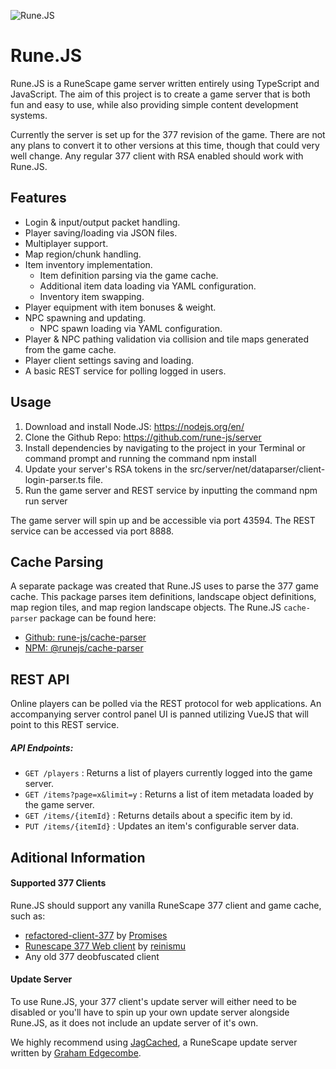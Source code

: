 ![Rune.JS](https://i.imgur.com/osF9OSD.png)

# Rune.JS

Rune.JS is a RuneScape game server written entirely using TypeScript and JavaScript. The aim of this project is to create a game server that is both fun and easy to use, while also providing simple content development systems.

Currently the server is set up for the 377 revision of the game. There are not any plans to convert it to other versions at this time, though that could very well change. Any regular 377 client with RSA enabled should work with Rune.JS. 

## Features

- Login & input/output packet handling.
- Player saving/loading via JSON files.
- Multiplayer support.
- Map region/chunk handling.
- Item inventory implementation.
  - Item definition parsing via the game cache.
  - Additional item data loading via YAML configuration.
  - Inventory item swapping.
- Player equipment with item bonuses & weight.
- NPC spawning and updating.
  - NPC spawn loading via YAML configuration.
- Player & NPC pathing validation via collision and tile maps generated from the game cache.
- Player client settings saving and loading.
- A basic REST service for polling logged in users.

## Usage

1. Download and install Node.JS: https://nodejs.org/en/
2. Clone the Github Repo: https://github.com/rune-js/server
3. Install dependencies by navigating to the project in your Terminal or command prompt and running the command npm install
4. Update your server's RSA tokens in the src/server/net/dataparser/client-login-parser.ts file.
5. Run the game server and REST service by inputting the command npm run server

The game server will spin up and be accessible via port 43594. The REST service can be accessed via port 8888.

## Cache Parsing

A separate package was created that Rune.JS uses to parse the 377 game cache. This package parses item definitions, landscape object definitions, map region tiles, and map region landscape objects. The Rune.JS `cache-parser` package can be found here:

- [Github: rune-js/cache-parser](https://github.com/rune-js/cache-parser)
- [NPM: @runejs/cache-parser](https://www.npmjs.com/package/@runejs/cache-parser)

## REST API

Online players can be polled via the REST protocol for web applications. An accompanying server control panel UI is panned utilizing VueJS that will point to this REST service.

##### API Endpoints:

- `GET /players` : Returns a list of players currently logged into the game server.
- `GET /items?page=x&limit=y` : Returns a list of item metadata loaded by the game server.
- `GET /items/{itemId}` : Returns details about a specific item by id.
- `PUT /items/{itemId}` : Updates an item's configurable server data.

## Aditional Information

#### Supported 377 Clients

Rune.JS should support any vanilla RuneScape 377 client and game cache, such as:

- [refactored-client-377](https://github.com/Promises/refactored-client-377) by [Promises](https://github.com/Promises)
- [Runescape 377 Web client](https://github.com/reinismu/runescape-web-client-377) by [reinismu](https://github.com/reinismu)
- Any old 377 deobfuscated client

#### Update Server

To use Rune.JS, your 377 client's update server will either need to be disabled or you'll have to spin up your own update server alongside Rune.JS, as it does not include an update server of it's own.

We highly recommend using [JagCached](https://github.com/apollo-rsps/jagcached), a RuneScape update server written by [Graham Edgecombe](https://github.com/apollo-rsps/jagcached/commits?author=grahamedgecombe). 
